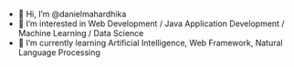 - 👋 Hi, I’m @danielmahardhika
- 👀 I’m interested in Web Development / Java Application Development / Machine Learning / Data Science
- 🌱 I’m currently learning Artificial Intelligence, Web Framework, Natural Language Processing


<!---
danielmahardhika/danielmahardhika is a ✨ special ✨ repository because its `README.md` (this file) appears on your GitHub profile.
You can click the Preview link to take a look at your changes.
--->
